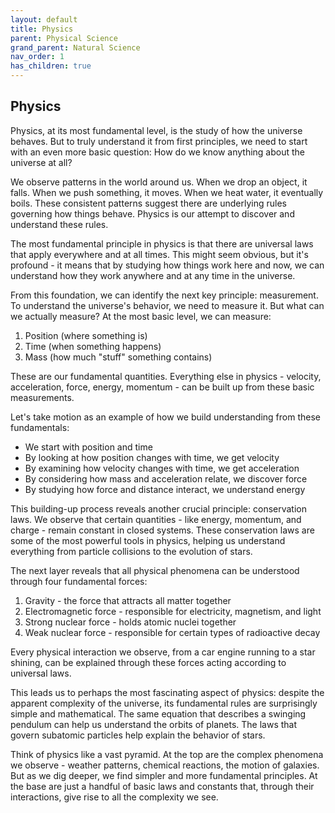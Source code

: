```yaml
---
layout: default
title: Physics
parent: Physical Science
grand_parent: Natural Science
nav_order: 1
has_children: true
---
```


## Physics

Physics, at its most fundamental level, is the study of how the universe behaves. But to truly understand it from first principles, we need to start with an even more basic question: How do we know anything about the universe at all?

We observe patterns in the world around us. When we drop an object, it falls. When we push something, it moves. When we heat water, it eventually boils. These consistent patterns suggest there are underlying rules governing how things behave. Physics is our attempt to discover and understand these rules.

The most fundamental principle in physics is that there are universal laws that apply everywhere and at all times. This might seem obvious, but it's profound - it means that by studying how things work here and now, we can understand how they work anywhere and at any time in the universe.

From this foundation, we can identify the next key principle: measurement. To understand the universe's behavior, we need to measure it. But what can we actually measure? At the most basic level, we can measure:

1. Position (where something is)
2. Time (when something happens)
3. Mass (how much "stuff" something contains)

These are our fundamental quantities. Everything else in physics - velocity, acceleration, force, energy, momentum - can be built up from these basic measurements.

Let's take motion as an example of how we build understanding from these fundamentals:
- We start with position and time
- By looking at how position changes with time, we get velocity
- By examining how velocity changes with time, we get acceleration
- By considering how mass and acceleration relate, we discover force
- By studying how force and distance interact, we understand energy

This building-up process reveals another crucial principle: conservation laws. We observe that certain quantities - like energy, momentum, and charge - remain constant in closed systems. These conservation laws are some of the most powerful tools in physics, helping us understand everything from particle collisions to the evolution of stars.

The next layer reveals that all physical phenomena can be understood through four fundamental forces:
1. Gravity - the force that attracts all matter together
2. Electromagnetic force - responsible for electricity, magnetism, and light
3. Strong nuclear force - holds atomic nuclei together
4. Weak nuclear force - responsible for certain types of radioactive decay

Every physical interaction we observe, from a car engine running to a star shining, can be explained through these forces acting according to universal laws.

This leads us to perhaps the most fascinating aspect of physics: despite the apparent complexity of the universe, its fundamental rules are surprisingly simple and mathematical. The same equation that describes a swinging pendulum can help us understand the orbits of planets. The laws that govern subatomic particles help explain the behavior of stars.

Think of physics like a vast pyramid. At the top are the complex phenomena we observe - weather patterns, chemical reactions, the motion of galaxies. But as we dig deeper, we find simpler and more fundamental principles. At the base are just a handful of basic laws and constants that, through their interactions, give rise to all the complexity we see.
